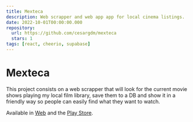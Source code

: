 ```yaml
---
title: Mexteca
description: Web scrapper and web app app for local cinema listings.
date: 2022-10-01T00:00:00.000
repository:
  url: https://github.com/cesargdm/mexteca
  stars: 1
tags: [react, cheerio, supabase]
---
```


# Mexteca

This project consists on a web scrapper that will look for the current movie shows playing my local film library, save them to a DB and show it in a friendly way so people can easily find what they want to watch.

Available in [Web](https://cesargdm.github.io/mexteca/) and the [Play Store](https://play.google.com/store/apps/details?id=com.cesargdm.mexteca).
